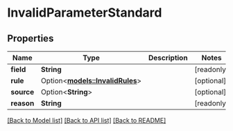 # InvalidParameterStandard

## Properties

Name | Type | Description | Notes
------------ | ------------- | ------------- | -------------
**field** | **String** |  | [readonly]
**rule** | Option<[**models::InvalidRules**](InvalidRules.md)> |  | [optional]
**source** | Option<**String**> |  | [optional]
**reason** | **String** |  | [readonly]

[[Back to Model list]](../README.md#documentation-for-models) [[Back to API list]](../README.md#documentation-for-api-endpoints) [[Back to README]](../README.md)


